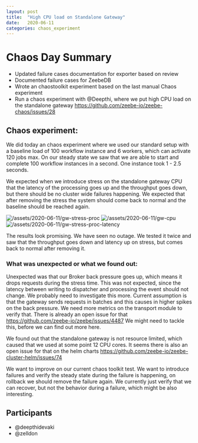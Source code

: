 ```yaml
---
layout: post
title:  "High CPU load on Standalone Gateway"
date:   2020-06-11
categories: chaos_experiment
---
```


# Chaos Day Summary

 * Updated failure cases documentation for exporter based on review
 * Documented failure cases for ZeebeDB
 * Wrote an chaostoolkit experiment based on the last manual Chaos experiment
 * Run a chaos experiment with @Deepthi, where we put high CPU load on the standalone gateway https://github.com/zeebe-io/zeebe-chaos/issues/28

## Chaos experiment:

We did today an chaos experiment where we used our standard setup with a baseline load of 100 workflow instance and 6 workers, which can activate 120 jobs max.
On our steady state we saw that we are able to start and complete 100 workflow instances in a second. One instance took 1 - 2.5 seconds.

We expected when we introduce stress on the standalone gateway CPU that the latency of the processing goes up and the throughput goes down, but there should be no cluster wide failures happening. We expected that after removing the stress the system should come back to normal and the baseline should be reached again.

![/assets/2020-06-11/gw-stress-proc](/assets/2020-06-11/gw-stress-proc.png)
![/assets/2020-06-11/gw-cpu](/assets/2020-06-11/gw-cpu.png)
![/assets/2020-06-11/gw-stress-proc-latency](/assets/2020-06-11/gw-stress-proc-latency.png)

The results look promising. We have seen no outage.
We tested it twice and saw that the throughput goes down and latency up on stress, but comes back to normal after removing it.

### What was unexpected or what we found out:

Unexpected was that our Broker back pressure goes up, which means it drops requests during the stress time. This was not expected, since the latency between writing to dispatcher and processing the event should not change. We probably need to investigate this more. Current assumption is that the gateway sends requests in batches and this causes in higher spikes on the back pressure. We need more metrics on the transport module to verify that. There is already an open issue for that https://github.com/zeebe-io/zeebe/issues/4487 We might need to tackle this, before we can find out more here.

We found out that the standalone gateway is not resource limited, which caused that we used at some point 12 CPU cores. It seems there is also an open issue for that on the helm charts https://github.com/zeebe-io/zeebe-cluster-helm/issues/74

We want to improve on our current chaos toolkit test. We want to introduce failures and verify the steady state during the failure is happening, on rollback we should remove the failure again. We currently just verify that we can recover, but not the behavior during a failure, which might be also interesting.

## Participants

 * @deepthidevaki
 * @zelldon
